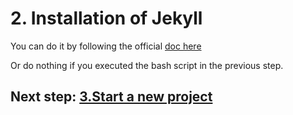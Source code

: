 # 2. Installation of Jekyll

You can do it by following the official [doc here](https://jekyllrb.com/docs)

Or do nothing if you executed the bash script in the previous step.

## Next step: [3.Start a new project](3_start.md)
